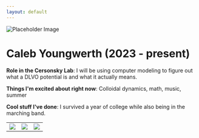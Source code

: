 ```yaml
---
layout: default
---
```


<!-- Replace `example_student` with your name -->
<img src="/website/assets/img/caleb_youngwerth.jpg" alt="Placeholder Image" class="center" style="max-width: 100%">

<!-- Replace `Example Student` with your name and include your start date-->
# Caleb Youngwerth (2023 - present)

<!-- Choose your title -- feel free to be professionally silly -->
**Role in the Cersonsky Lab**: I will be using computer modeling to figure out what a DLVO potential is and what it actually means.

<!-- Name at least one research topic amongst this list -->
**Things I'm excited about right now**: Colloidal dynamics, math, music, summer

<!-- Ultimately, we'll use this section to
     include papers and talks, and contributions
     But for now put whatever you want -->
**Cool stuff I've done**: I survived a year of college while also being in the marching band.


<!-- If you have photos you would like to exhibit,
     save them as `/assets/member_images/your_name_photo_#.png`
     and replace example_student below -->

|      |      |      |
|:----:|:----:|:----:|
|![](/website/assets/img/caleb_youngwerth_1.png) | ![](/website/assets/img/caleb_youngwerth_2.png) | ![](/website/assets/img/caleb_youngwerth_3.png) |
